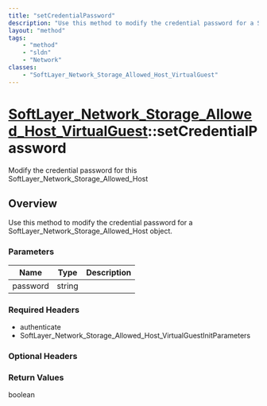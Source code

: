 ```yaml
---
title: "setCredentialPassword"
description: "Use this method to modify the credential password for a SoftLayer_Network_Storage_Allowed_Host object."
layout: "method"
tags:
    - "method"
    - "sldn"
    - "Network"
classes:
    - "SoftLayer_Network_Storage_Allowed_Host_VirtualGuest"
---
```

# [SoftLayer_Network_Storage_Allowed_Host_VirtualGuest](/reference/services/SoftLayer_Network_Storage_Allowed_Host_VirtualGuest)::setCredentialPassword

Modify the credential password for this SoftLayer_Network_Storage_Allowed_Host


## Overview 
Use this method to modify the credential password for a SoftLayer_Network_Storage_Allowed_Host object. 

### Parameters 
|Name | Type | Description |
| --- | --- | --- |
|password| string| |


### Required Headers
* authenticate
* SoftLayer_Network_Storage_Allowed_Host_VirtualGuestInitParameters

### Optional Headers

### Return Values
boolean

